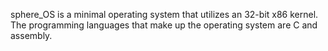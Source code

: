 sphere_OS is a minimal operating system that utilizes an 32-bit x86 kernel. The programming languages that make up the operating system are C and assembly.

